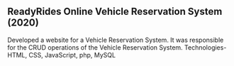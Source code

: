 ## ReadyRides Online Vehicle Reservation System (2020)

Developed a website for a Vehicle Reservation System. It was responsible
for the CRUD operations of the Vehicle Reservation System.
Technologies- HTML, CSS, JavaScript, php, MySQL

